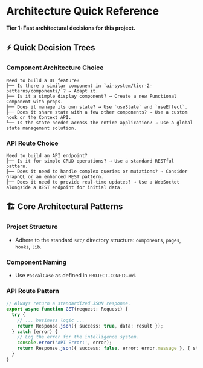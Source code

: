# Architecture Quick Reference
**Tier 1: Fast architectural decisions for this project.**

## ⚡ Quick Decision Trees

### Component Architecture Choice
```
Need to build a UI feature?
├── Is there a similar component in `ai-system/tier-2-patterns/components/`? → Adapt it.
├── Is it a simple display component? → Create a new Functional Component with props.
├── Does it manage its own state? → Use `useState` and `useEffect`.
├── Does it share state with a few other components? → Use a custom hook or the Context API.
└── Is the state needed across the entire application? → Use a global state management solution.
```

### API Route Choice
```
Need to build an API endpoint?
├── Is it for simple CRUD operations? → Use a standard RESTful pattern.
├── Does it need to handle complex queries or mutations? → Consider GraphQL or an enhanced REST pattern.
├── Does it need to provide real-time updates? → Use a WebSocket alongside a REST endpoint for initial data.
```

## 🏗️ Core Architectural Patterns

### Project Structure
- Adhere to the standard `src/` directory structure: `components`, `pages`, `hooks`, `lib`.

### Component Naming
- Use `PascalCase` as defined in `PROJECT-CONFIG.md`.

### API Route Pattern
```typescript
// Always return a standardized JSON response.
export async function GET(request: Request) {
  try {
    // ... business logic ...
    return Response.json({ success: true, data: result });
  } catch (error) {
    // Log the error for the intelligence system.
    console.error('API Error:', error);
    return Response.json({ success: false, error: error.message }, { status: 500 });
  }
}
``` 